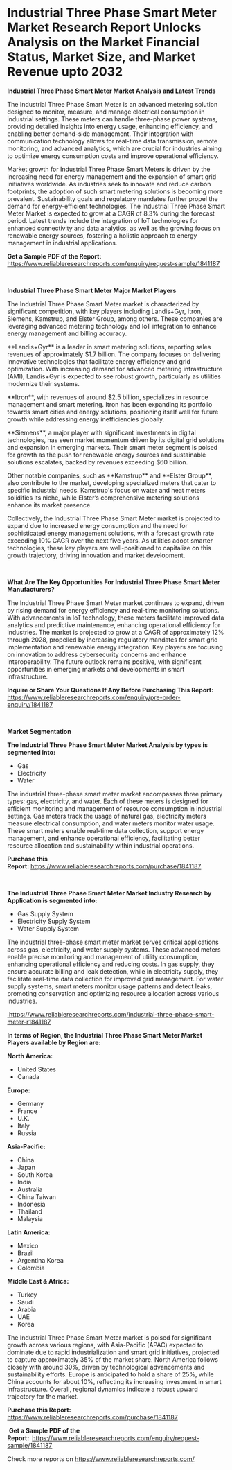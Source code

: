 <p><h1>Industrial Three Phase Smart Meter Market Research Report Unlocks Analysis on the Market Financial Status, Market Size, and Market Revenue upto 2032</h1></p><p><strong>Industrial Three Phase Smart Meter Market Analysis and Latest Trends</strong></p>
<p><p>The Industrial Three Phase Smart Meter is an advanced metering solution designed to monitor, measure, and manage electrical consumption in industrial settings. These meters can handle three-phase power systems, providing detailed insights into energy usage, enhancing efficiency, and enabling better demand-side management. Their integration with communication technology allows for real-time data transmission, remote monitoring, and advanced analytics, which are crucial for industries aiming to optimize energy consumption costs and improve operational efficiency.</p><p>Market growth for Industrial Three Phase Smart Meters is driven by the increasing need for energy management and the expansion of smart grid initiatives worldwide. As industries seek to innovate and reduce carbon footprints, the adoption of such smart metering solutions is becoming more prevalent. Sustainability goals and regulatory mandates further propel the demand for energy-efficient technologies. The Industrial Three Phase Smart Meter Market is expected to grow at a CAGR of 8.3% during the forecast period. Latest trends include the integration of IoT technologies for enhanced connectivity and data analytics, as well as the growing focus on renewable energy sources, fostering a holistic approach to energy management in industrial applications.</p></p>
<p><strong>Get a Sample PDF of the Report:&nbsp;</strong> <a href="https://www.reliableresearchreports.com/enquiry/request-sample/1841187?utm_campaign=2395&utm_medium=2&utm_source=Github&utm_content=ia&utm_term=12042025&utm_id=industrial-three-phase-smart-meter">https://www.reliableresearchreports.com/enquiry/request-sample/1841187</a></p>
<p>&nbsp;</p>
<p><strong>Industrial Three Phase Smart Meter Major Market Players</strong></p>
<p><p>The Industrial Three Phase Smart Meter market is characterized by significant competition, with key players including Landis+Gyr, Itron, Siemens, Kamstrup, and Elster Group, among others. These companies are leveraging advanced metering technology and IoT integration to enhance energy management and billing accuracy.</p><p>**Landis+Gyr** is a leader in smart metering solutions, reporting sales revenues of approximately $1.7 billion. The company focuses on delivering innovative technologies that facilitate energy efficiency and grid optimization. With increasing demand for advanced metering infrastructure (AMI), Landis+Gyr is expected to see robust growth, particularly as utilities modernize their systems.</p><p>**Itron**, with revenues of around $2.5 billion, specializes in resource management and smart metering. Itron has been expanding its portfolio towards smart cities and energy solutions, positioning itself well for future growth while addressing energy inefficiencies globally.</p><p>**Siemens**, a major player with significant investments in digital technologies, has seen market momentum driven by its digital grid solutions and expansion in emerging markets. Their smart meter segment is poised for growth as the push for renewable energy sources and sustainable solutions escalates, backed by revenues exceeding $60 billion.</p><p>Other notable companies, such as **Kamstrup** and **Elster Group**, also contribute to the market, developing specialized meters that cater to specific industrial needs. Kamstrup's focus on water and heat meters solidifies its niche, while Elster’s comprehensive metering solutions enhance its market presence.</p><p>Collectively, the Industrial Three Phase Smart Meter market is projected to expand due to increased energy consumption and the need for sophisticated energy management solutions, with a forecast growth rate exceeding 10% CAGR over the next five years. As utilities adopt smarter technologies, these key players are well-positioned to capitalize on this growth trajectory, driving innovation and market development.</p></p>
<p>&nbsp;</p>
<p><strong>What Are The Key Opportunities For Industrial Three Phase Smart Meter Manufacturers?</strong></p>
<p><p>The Industrial Three Phase Smart Meter market continues to expand, driven by rising demand for energy efficiency and real-time monitoring solutions. With advancements in IoT technology, these meters facilitate improved data analytics and predictive maintenance, enhancing operational efficiency for industries. The market is projected to grow at a CAGR of approximately 12% through 2028, propelled by increasing regulatory mandates for smart grid implementation and renewable energy integration. Key players are focusing on innovation to address cybersecurity concerns and enhance interoperability. The future outlook remains positive, with significant opportunities in emerging markets and developments in smart infrastructure.</p></p>
<p><strong>Inquire or Share Your Questions If Any Before Purchasing This Report:</strong> <a href="https://www.reliableresearchreports.com/enquiry/pre-order-enquiry/1841187?utm_campaign=2395&utm_medium=2&utm_source=Github&utm_content=ia&utm_term=12042025&utm_id=industrial-three-phase-smart-meter">https://www.reliableresearchreports.com/enquiry/pre-order-enquiry/1841187</a></p>
<p>&nbsp;</p>
<p><strong>Market Segmentation</strong></p>
<p><strong>The Industrial Three Phase Smart Meter Market Analysis by types is segmented into:</strong></p>
<p><ul><li>Gas</li><li>Electricity</li><li>Water</li></ul></p>
<p><p>The industrial three-phase smart meter market encompasses three primary types: gas, electricity, and water. Each of these meters is designed for efficient monitoring and management of resource consumption in industrial settings. Gas meters track the usage of natural gas, electricity meters measure electrical consumption, and water meters monitor water usage. These smart meters enable real-time data collection, support energy management, and enhance operational efficiency, facilitating better resource allocation and sustainability within industrial operations.</p></p>
<p><strong>Purchase this Report:&nbsp;</strong><a href="https://www.reliableresearchreports.com/purchase/1841187?utm_campaign=2395&utm_medium=2&utm_source=Github&utm_content=ia&utm_term=12042025&utm_id=industrial-three-phase-smart-meter">https://www.reliableresearchreports.com/purchase/1841187</a></p>
<p>&nbsp;</p>
<p><strong>The Industrial Three Phase Smart Meter Market Industry Research by Application is segmented into:</strong></p>
<p><ul><li>Gas Supply System</li><li>Electricity Supply System</li><li>Water Supply System</li></ul></p>
<p><p>The industrial three-phase smart meter market serves critical applications across gas, electricity, and water supply systems. These advanced meters enable precise monitoring and management of utility consumption, enhancing operational efficiency and reducing costs. In gas supply, they ensure accurate billing and leak detection, while in electricity supply, they facilitate real-time data collection for improved grid management. For water supply systems, smart meters monitor usage patterns and detect leaks, promoting conservation and optimizing resource allocation across various industries.</p></p>
<p><a href="https://www.reliableresearchreports.com/industrial-three-phase-smart-meter-r1841187?utm_campaign=2395&utm_medium=2&utm_source=Github&utm_content=ia&utm_term=12042025&utm_id=industrial-three-phase-smart-meter">&nbsp;https://www.reliableresearchreports.com/industrial-three-phase-smart-meter-r1841187</a></p>
<p><strong>In terms of Region, the Industrial Three Phase Smart Meter Market Players available by Region are:</strong></p>
<p>
    <p> <strong> North America: </strong>
        <ul>
            <li>United States</li>
            <li>Canada</li>
        </ul>
        </p> 
    <p> <strong> Europe: </strong>
        <ul>
            <li>Germany</li>
            <li>France</li>
            <li>U.K.</li>
            <li>Italy</li>
            <li>Russia</li>
        </ul>
        </p> 
    <p> <strong> Asia-Pacific: </strong>
        <ul>
            <li>China</li>
            <li>Japan</li>
            <li>South Korea</li>
            <li>India</li>
            <li>Australia</li>
            <li>China Taiwan</li>
            <li>Indonesia</li>
            <li>Thailand</li>
            <li>Malaysia</li>
        </ul>
        </p> 
    <p> <strong> Latin America: </strong>
        <ul>
            <li>Mexico</li>
            <li>Brazil</li>
            <li>Argentina Korea</li>
            <li>Colombia</li>
        </ul>
        </p> 
    <p> <strong> Middle East & Africa: </strong>
        <ul>
            <li>Turkey</li>
            <li>Saudi</li>
            <li>Arabia</li>
            <li>UAE</li>
            <li>Korea</li>
        </ul>
    </p>
    </p>
<p><p>The Industrial Three Phase Smart Meter market is poised for significant growth across various regions, with Asia-Pacific (APAC) expected to dominate due to rapid industrialization and smart grid initiatives, projected to capture approximately 35% of the market share. North America follows closely with around 30%, driven by technological advancements and sustainability efforts. Europe is anticipated to hold a share of 25%, while China accounts for about 10%, reflecting its increasing investment in smart infrastructure. Overall, regional dynamics indicate a robust upward trajectory for the market.</p></p>
<p><strong>Purchase this Report: </strong><a href="https://www.reliableresearchreports.com/purchase/1841187?utm_campaign=2395&utm_medium=2&utm_source=Github&utm_content=ia&utm_term=12042025&utm_id=industrial-three-phase-smart-meter">https://www.reliableresearchreports.com/purchase/1841187</a></p>
<p>&nbsp;<strong>Get a Sample PDF of the Report:&nbsp;&nbsp;</strong><a href="https://www.reliableresearchreports.com/enquiry/request-sample/1841187?utm_campaign=2395&utm_medium=2&utm_source=Github&utm_content=ia&utm_term=12042025&utm_id=industrial-three-phase-smart-meter">https://www.reliableresearchreports.com/enquiry/request-sample/1841187</a></p>
<p><strong></strong></p>
<p>Check more reports on <a href="https://www.reliableresearchreports.com/?utm_campaign=2395&utm_medium=2&utm_source=Github&utm_content=ia&utm_term=12042025&utm_id=industrial-three-phase-smart-meter">https://www.reliableresearchreports.com/</a></p>
